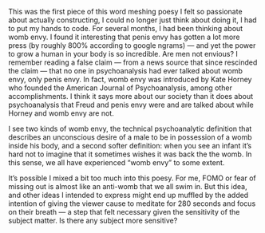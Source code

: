 This was the first piece of this word meshing poesy I felt so passionate about actually constructing, I could no longer just think about doing it, I had to put my hands to code. For several months, I had been thinking about womb envy. I found it interesting that penis envy has gotten a lot more press (by roughly 800% according to google ngrams) — and yet the power to grow a human in your body is so incredible. Are men not envious? I remember reading a false claim — from a news source that since rescinded the claim — that no one in psychoanalysis had ever talked about womb envy, only penis envy. In fact, womb envy was introduced by Kate Horney who founded the American Journal of Psychoanalysis, among other accomplishments. I think it says more about our society than it does about psychoanalysis that Freud and penis envy were and are talked about while Horney and womb envy are not.

I see two kinds of womb envy, the technical psychoanalytic definition that describes an unconscious desire of a male to be in possession of a womb inside his body, and a second softer definition: when you see an infant it’s hard not to imagine that it sometimes wishes it was back the the womb. In this sense, we all have experienced “womb envy” to some extent.

It’s possible I mixed a bit too much into this poesy. For me, FOMO or fear of missing out is almost like an anti-womb that we all swim in. But this idea, and other ideas I intended to express might end up muffled by the added intention of giving the viewer cause to meditate for 280 seconds and focus on their breath — a step that felt necessary given the sensitivity of the subject matter. Is there any subject more sensitive?